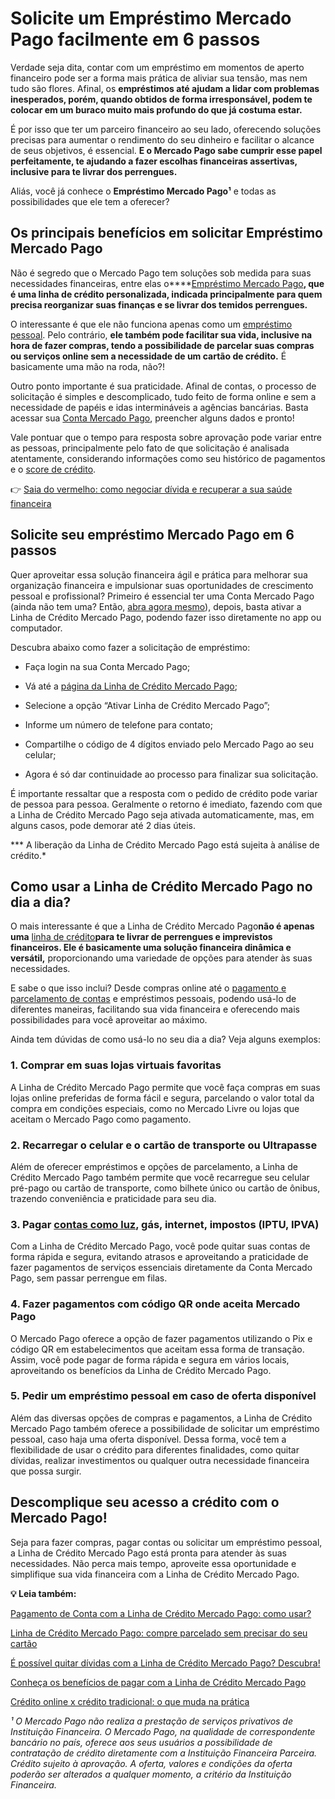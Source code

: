 # Solicite um Empréstimo Mercado Pago facilmente em 6 passos

Verdade seja dita, contar com um empréstimo em momentos de aperto financeiro pode ser a forma mais prática de aliviar sua tensão, mas nem tudo são flores. Afinal, os **empréstimos até ajudam a lidar com problemas inesperados, porém, quando obtidos de forma irresponsável, podem te colocar em um buraco muito mais profundo do que já costuma estar.**

É por isso que ter um parceiro financeiro ao seu lado, oferecendo soluções precisas para aumentar o rendimento do seu dinheiro e facilitar o alcance de seus objetivos, é essencial. **E o Mercado Pago sabe cumprir esse papel perfeitamente, te ajudando a fazer escolhas financeiras assertivas, inclusive para te livrar dos perrengues.**

Aliás, você já conhece o **Empréstimo Mercado Pago¹** e todas as possibilidades que ele tem a oferecer?

## Os principais benefícios em solicitar Empréstimo Mercado Pago

Não é segredo que o Mercado Pago tem soluções sob medida para suas necessidades financeiras, entre elas o****[Empréstimo Mercado Pago](https://conteudo.mercadopago.com.br/como-funciona-o-mercado-credito)**, que é uma linha de crédito personalizada, indicada principalmente para quem precisa reorganizar suas finanças e se livrar dos temidos perrengues.**

O interessante é que ele não funciona apenas como um [empréstimo pessoal](https://meubolso.mercadopago.com.br/emprestimo-pessoal). Pelo contrário, **ele também pode facilitar sua vida, inclusive na hora de fazer compras, tendo a possibilidade de parcelar suas compras ou serviços online sem a necessidade de um cartão de crédito.** É basicamente uma mão na roda, não?!

Outro ponto importante é sua praticidade. Afinal de contas, o processo de solicitação é simples e descomplicado, tudo feito de forma online e sem a necessidade de papéis e idas intermináveis a agências bancárias. Basta acessar sua [Conta Mercado Pago](https://meubolso.mercadopago.com.br/tudo-o-que-voce-precisa-saber-sobre-a-conta-mercado-pago), preencher alguns dados e pronto!

Vale pontuar que o tempo para resposta sobre aprovação pode variar entre as pessoas, principalmente pelo fato de que solicitação é analisada atentamente, considerando informações como seu histórico de pagamentos e o [score de crédito](https://meubolso.mercadopago.com.br/o-que-e-score-de-credito).

👉 [Saia do vermelho: como negociar dívida e recuperar a sua saúde financeira](https://meubolso.mercadopago.com.br/saia-do-vermelho)

## Solicite seu empréstimo Mercado Pago em 6 passos

Quer aproveitar essa solução financeira ágil e prática para melhorar sua organização financeira e impulsionar suas oportunidades de crescimento pessoal e profissional? Primeiro é essencial ter uma Conta Mercado Pago (ainda não tem uma? Então, [abra agora mesmo](https://conteudo.mercadopago.com.br/conta-mercado-pago)), depois, basta ativar a Linha de Crédito Mercado Pago, podendo fazer isso diretamente no app ou computador.

Descubra abaixo como fazer a solicitação de empréstimo:

- Faça login na sua Conta Mercado Pago;

- Vá até a [página da Linha de Crédito Mercado Pago](https://www.mercadopago.com.br/mercado-credito/boleto-parcelado/integrated-flow/start?primary_uri=https%3A%2F%2Fwww.mercadopago.com.br%2Fmercado-credito%2Fcomprar-online-parcelas-sem-cartao&fallback_uri=https%3A%2F%2Fwww.mercadopago.com.br%2Fmercado-credito%2Fcomprar-online-parcelas-sem-cartao&client=mercado_pago&placement=landing_sellers); 

- Selecione a opção “Ativar Linha de Crédito Mercado Pago”; 

- Informe um número de telefone para contato; 

- Compartilhe o código de 4 dígitos enviado pelo Mercado Pago ao seu celular;

- Agora é só dar continuidade ao processo para finalizar sua solicitação. 

É importante ressaltar que a resposta com o pedido de crédito pode variar de pessoa para pessoa. Geralmente o retorno é imediato, fazendo com que a Linha de Crédito Mercado Pago seja ativada automaticamente, mas, em alguns casos, pode demorar até 2 dias úteis.

*** A liberação da Linha de Crédito Mercado Pago está sujeita à análise de crédito.*

## Como usar a Linha de Crédito Mercado Pago no dia a dia?

O mais interessante é que a Linha de Crédito Mercado Pago**não é apenas uma** [linha de crédito](https://meubolso.mercadopago.com.br/linha-credito-mercado-pago)**para te livrar de perrengues e imprevistos financeiros. Ele é basicamente uma solução financeira dinâmica e versátil,** proporcionando uma variedade de opções para atender às suas necessidades.

E sabe o que isso inclui? Desde compras online até o [pagamento e parcelamento de contas](https://meubolso.mercadopago.com.br/mercado-credito-tudo-que-voce-precisa-saber-para-contratar-e-parcelar-compras) e empréstimos pessoais, podendo usá-lo de diferentes maneiras, facilitando sua vida financeira e oferecendo mais possibilidades para você aproveitar ao máximo.

Ainda tem dúvidas de como usá-lo no seu dia a dia? Veja alguns exemplos:

### 1. Comprar em suas lojas virtuais favoritas

A Linha de Crédito Mercado Pago permite que você faça compras em suas lojas online preferidas de forma fácil e segura, parcelando o valor total da compra em condições especiais, como no Mercado Livre ou lojas que aceitam o Mercado Pago como pagamento.

### 2. Recarregar o celular e o cartão de transporte ou Ultrapasse

Além de oferecer empréstimos e opções de parcelamento, a Linha de Crédito Mercado Pago também permite que você recarregue seu celular pré-pago ou cartão de transporte, como bilhete único ou cartão de ônibus, trazendo conveniência e praticidade para seu dia.

### 3. Pagar [contas como luz](https://meubolso.mercadopago.com.br/conta-de-luz-dicas-para-economizar), gás, internet, impostos (IPTU, IPVA)

Com a Linha de Crédito Mercado Pago, você pode quitar suas contas de forma rápida e segura, evitando atrasos e aproveitando a praticidade de fazer pagamentos de serviços essenciais diretamente da Conta Mercado Pago, sem passar perrengue em filas.

### 4. Fazer pagamentos com código QR onde aceita Mercado Pago

O Mercado Pago oferece a opção de fazer pagamentos utilizando o Pix e código QR em estabelecimentos que aceitam essa forma de transação. Assim, você pode pagar de forma rápida e segura em vários locais, aproveitando os benefícios da Linha de Crédito Mercado Pago.

### 5. Pedir um empréstimo pessoal em caso de oferta disponível

Além das diversas opções de compras e pagamentos, a Linha de Crédito Mercado Pago também oferece a possibilidade de solicitar um empréstimo pessoal, caso haja uma oferta disponível. Dessa forma, você tem a flexibilidade de usar o crédito para diferentes finalidades, como quitar dívidas, realizar investimentos ou qualquer outra necessidade financeira que possa surgir.

## Descomplique seu acesso a crédito com o Mercado Pago!

Seja para fazer compras, pagar contas ou solicitar um empréstimo pessoal, a Linha de Crédito Mercado Pago está pronta para atender às suas necessidades. Não perca mais tempo, aproveite essa oportunidade e simplifique sua vida financeira com a Linha de Crédito Mercado Pago.

**💡 Leia também:**

[Pagamento de Conta com a Linha de Crédito Mercado Pago: como usar?](https://meubolso.mercadopago.com.br/pagamento-de-conta-com-mercado-credito)

[Linha de Crédito Mercado Pago: compre parcelado sem precisar do seu cartão](https://meubolso.mercadopago.com.br/mercado-credito-compre-parcelado-sem-cartao)

[É possível quitar dívidas com a Linha de Crédito Mercado Pago? Descubra!](https://meubolso.mercadopago.com.br/emprestimo-para-quitar-dividas-mercado-credito)

[Conheça os benefícios de pagar com a Linha de Crédito Mercado Pago](https://meubolso.mercadopago.com.br/conheca-os-beneficios-de-pagar-com-mercado-credito)

[Crédito online x crédito tradicional: o que muda na prática](https://meubolso.mercadopago.com.br/credito-online-x-credito-tradicional-o-que-muda-na-pratica)

*¹ O Mercado Pago não realiza a prestação de serviços privativos de Instituição Financeira. O Mercado Pago, na qualidade de correspondente bancário no país, oferece aos seus usuários a possibilidade de contratação de crédito diretamente com a Instituição Financeira Parceira. Crédito sujeito à aprovação. A oferta, valores e condições da oferta poderão ser alterados a qualquer momento, a critério da Instituição Financeira.*